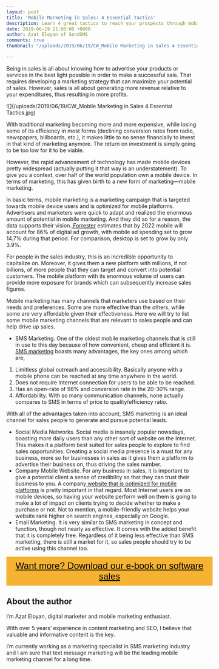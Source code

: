 ```yaml
---
layout: post
title: 'Mobile Marketing in Sales: 4 Essential Tactics'
description: Learn 4 great tactics to reach your prospects through mobile marketing.
date: 2019-06-19 21:00:00 +0000
author: Azat Eloyan of SendSMS
comments: true
thumbnail: "/uploads/2019/06/19/CW_Mobile Marketing in Sales 4 Essential Tactics.jpg"

---
```

Being in sales is all about knowing how to advertise your products or services in the best light possible in order to make a successful sale. That requires developing a marketing strategy that can maximize your potential of sales. However, sales is all about generating more revenue relative to your expenditures, thus resulting in more profits.

![](/uploads/2019/06/19/CW_Mobile Marketing in Sales 4 Essential Tactics.jpg)

With traditional marketing becoming more and more expensive, while losing some of its efficiency in most forms (declining conversion rates from radio, newspapers, billboards, etc.), it makes little to no sense financially to invest in that kind of marketing anymore. The return on investment is simply going to be too low for it to be viable.

However, the rapid advancement of technology has made mobile devices pretty widespread (actually putting it that way is an understatement). To give you a context, over half of the world population own a mobile device. In terms of marketing, this has given birth to a new form of marketing—mobile marketing.

In basic terms, mobile marketing is a marketing campaign that is targeted towards mobile device users and is optimized for mobile platforms. Advertisers and marketers were quick to adapt and realized the enormous amount of potential in mobile marketing. And they did so for a reason, the data supports their vision.[ Forrester](https://www.forrester.com/report/The+State+Of+Retailing+Online+2017+Key+Metrics+Business+Objectives+And+Mobile/-/E-RES137185?objectid=RES137185) estimates that by 2022 mobile will account for 86% of digital ad growth, with mobile ad spending set to grow 14.7% during that period. For comparison, desktop is set to grow by only 3.9%.

For people in the sales industry, this is an incredible opportunity to capitalize on. Moreover, it gives them a new platform with millions, if not billions, of more people that they can target and convert into potential customers. The mobile platform with its enormous volume of users can provide more exposure for brands which can subsequently increase sales figures.

Mobile marketing has many channels that marketers use based on their needs and preferences. Some are more effective than the others, while some are very affordable given their effectiveness. Here we will try to list some mobile marketing channels that are relevant to sales people and can help drive up sales.

* SMS Marketing. One of the oldest mobile marketing channels that is still in use to this day because of how convenient, cheap and efficient it is.[ SMS marketing](https://sendsms.global/) boasts many advantages, the key ones among which are,

1. Limitless global outreach and accessibility. Basically anyone with a mobile phone can be reached at any time anywhere in the world.
2. Does not require Internet connection for users to be able to be reached.
3. Has an open-rate of 98% and conversion rate in the 20-30% range.
4. Affordability. With so many communication channels, none actually compares to SMS in terms of price to quality/efficiency ratio.

With all of the advantages taken into account, SMS marketing is an ideal channel for sales people to generate and pursue potential leads.

* Social Media Networks. Social media is insanely popular nowadays, boasting more daily users than any other sort of website on the Internet. This makes it a platform best suited for sales people to explore to find sales opportunities. Creating a social media presence is a must for any business, more so for businesses in sales as it gives them a platform to advertise their business on, thus driving the sales number.
* Company Mobile Website. For any business in sales, it is important to give a potential client a sense of credibility so that they can trust their business to you. A company[ website that is optimized for mobile platforms](https://www.dreamhost.com/blog/how-to-optimize-your-site-for-mobile/) is pretty important in that regard. Most Internet users are on mobile devices, so having your website perform well on them is going to make a lot of impact on clients trying to decide whether to make a purchase or not. Not to mention, a mobile-friendly website helps your website rank higher on search engines, especially on Google.
* Email Marketing. It is very similar to SMS marketing in concept and function, though not nearly as effective. It comes with the added benefit that it is completely free. Regardless of it being less effective than SMS marketing, there is still a market for it, so sales people should try to be active using this channel too.

<style> .btn-signup { padding-top: 11px !important; border-radius: 0px !important; background-color: #f6b333; text-align: center; padding: 10px 20px !important; border: 0px !important; width: 100%; margin-bottom: 20px; } .btn-signup a { color: black !important; font-family: 'Titillium Web', sans-serif; font-size: 24px !important; font-weight: normal !important; } </style>

<div class="btn-signup"><a style="cursor: pointer;" href="/sign-up-to-download">Want more? Download our e-book on software sales</a></div>

## About the author

I’m Azat Eloyan, digital marketer and mobile marketing enthusiast.

With over 5 years’ experience in content marketing and SEO, I believe that valuable and informative content is the key.

I’m currently working as a marketing specialist in SMS marketing industry and I am sure that text message marketing will be the leading mobile marketing channel for a long time.